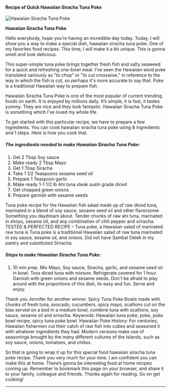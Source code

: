             

#### Recipe of Quick Hawaiian Siracha Tuna Poke

![Hawaiian Siracha Tuna Poke](https://img-global.cpcdn.com/recipes/ab06f8614a1e3af7/751x532cq70/hawaiian-siracha-tuna-poke-recipe-main-photo.jpg)

**Hawaiian Siracha Tuna Poke**

Hello everybody, hope you’re having an incredible day today. Today, I will show you a way to make a special dish, hawaiian siracha tuna poke. One of my favorites food recipes. This time, I will make it a bit unique. This is gonna smell and look delicious.

This super-simple tuna poke brings together fresh fish and salty seaweed for a quick and refreshing one-bowl meal. I've seen the Hawaiian word poke translated variously as "to chop" or "to cut crosswise," in reference to the way in which the fish is cut, so perhaps it's more accurate to say that. Poke is a traditional Hawaiian way to prepare fish.

Hawaiian Siracha Tuna Poke is one of the most popular of current trending foods on earth. It is enjoyed by millions daily. It’s simple, it is fast, it tastes yummy. They are nice and they look fantastic. Hawaiian Siracha Tuna Poke is something which I’ve loved my whole life.

To get started with this particular recipe, we have to prepare a few ingredients. You can cook hawaiian siracha tuna poke using 8 ingredients and 1 steps. Here is how you cook that.

##### The ingredients needed to make Hawaiian Siracha Tuna Poke:

1.  Get 2 Tbsp Soy sauce
2.  Make ready 2 Tbsp Mayo
3.  Get 1 Tbsp Siracha
4.  Take 1 1/2 Teaspoons sesame seed oil
5.  Prepare 1 Teaspoon garlic
6.  Make ready 1-1 1/2 lb Ahi tuna steak sushi grade diced
7.  Get chopped green onions
8.  Prepare garnish with sesame seeds

Tuna poke recipe for the Hawaiian fish salad made up of raw diced tuna, marinated in a blend of soy sauce, sesame seed oil and other flavorsome Something you daydream about. Tender chunks of raw ahi tuna, marinated in shoyu, sesame oil, and any combination of chili pepper and sriracha. TESTED & PERFECTED RECIPE – Tuna poke, a Hawaiian salad of marinated raw tuna is Tuna poke is a traditional Hawaiian salad of raw tuna marinated in soy sauce, sesame oil, and onions. Did not have Sambal Oelek in my pantry and substituted Sriracha.

##### Steps to make Hawaiian Siracha Tuna Poke:

1.  10 min prep. Mix Mayo, Soy sauce, Siracha, garlic, and sesame seed oil in bowl. Toss diced tuna with mixture. Refrigerate covered for 1 hour. Garnish with green onions and sesame seeds. Don't be afraid to play arourd with the proportions of this dish, its easy and fun. Serve and enjoy.

Thank you Jennifer for another winner. Spicy Tuna Poke Bowls made with chunks of fresh tuna, avocado, cucumbers, spicy mayo, scallions cut on the bias served on a bed In a medium bowl, combine tuna with scallions, soy sauce, sesame oil and sriracha. Keywords: Hawaiian tuna poke, poke, poke bowl recipe, spicy tuna poke bowl. Hawaiian Poke History: For centuries, Hawaiian fishermen cut their catch of raw fish into cubes and seasoned it with whatever ingredients they had. Modern versions make use of seasonings brought by the many different cultures of the Islands, such as soy sauce, onions, tomatoes, and chilies.

So that is going to wrap it up for this special food hawaiian siracha tuna poke recipe. Thank you very much for your time. I am confident you can make this at home. There’s gonna be interesting food at home recipes coming up. Remember to bookmark this page on your browser, and share it to your family, colleague and friends. Thanks again for reading. Go on get cooking!

* * *
